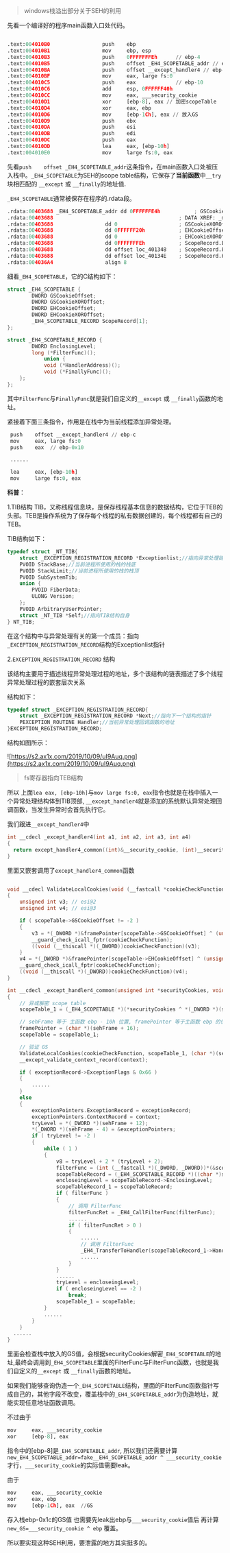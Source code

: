 >windows栈溢出部分关于SEH的利用

先看一个编译好的程序main函数入口处代码。

```python

.text:004010B0                 push    ebp
.text:004010B1                 mov     ebp, esp
.text:004010B3                 push    0FFFFFFFEh      // ebp-4
.text:004010B5                 push    offset _EH4_SCOPETABLE_addr // ebp-8 
.text:004010BA                 push    offset __except_handler4 // ebp-c
.text:004010BF                 mov     eax, large fs:0
.text:004010C5                 push    eax             // ebp-10
.text:004010C6                 add     esp, 0FFFFFF40h
.text:004010CC                 mov     eax, ___security_cookie
.text:004010D1                 xor     [ebp-8], eax // 加密scopeTable
.text:004010D4                 xor     eax, ebp
.text:004010D6                 mov     [ebp-1Ch], eax // 放入GS
.text:004010D9                 push    ebx
.text:004010DA                 push    esi
.text:004010DB                 push    edi
.text:004010DC                 push    eax
.text:004010DD                 lea     eax, [ebp-10h]
.text:004010E0                 mov     large fs:0, eax

```

先看`push    offset _EH4_SCOPETABLE_addr`这条指令，在main函数入口处被压入栈中。`_EH4_SCOPETABLE`为SEH的scope table结构，它保存了**当前函数**中`__try`块相匹配的 `__except` 或 `__finally`的地址值.

`_EH4_SCOPETABLE`通常被保存在程序的.rdata段。

```python
.rdata:00403688 _EH4_SCOPETABLE_addr dd 0FFFFFFE4h           ; GSCookieOffset
.rdata:00403688                                         ; DATA XREF: _main+5↑o
.rdata:00403688                 dd 0                    ; GSCookieXOROffset ; SEH scope table for function 4010B0
.rdata:00403688                 dd 0FFFFFF20h           ; EHCookieOffset
.rdata:00403688                 dd 0                    ; EHCookieXOROffset
.rdata:00403688                 dd 0FFFFFFFEh           ; ScopeRecord.EnclosingLevel
.rdata:00403688                 dd offset loc_401348    ; ScopeRecord.FilterFunc
.rdata:00403688                 dd offset loc_40134E    ; ScopeRecord.HandlerFunc
.rdata:004036A4                 align 8

```

细看`_EH4_SCOPETABLE`，它的C结构如下：

```c
struct _EH4_SCOPETABLE {
        DWORD GSCookieOffset;
        DWORD GSCookieXOROffset;
        DWORD EHCookieOffset;
        DWORD EHCookieXOROffset;
        _EH4_SCOPETABLE_RECORD ScopeRecord[1];
};

struct _EH4_SCOPETABLE_RECORD {
        DWORD EnclosingLevel;
        long (*FilterFunc)();
            union {
            void (*HandlerAddress)();
            void (*FinallyFunc)(); 
    };
};


```

其中`FilterFunc`与`FinallyFunc`就是我们自定义的`__except` 或 `__finally`函数的地址。


紧接着下面三条指令，作用是在栈中为当前线程添加异常处理。

```python
 push    offset __except_handler4 // ebp-c
 mov     eax, large fs:0
 push    eax  // ebp-0x10

 ......

 lea     eax, [ebp-10h]
 mov     large fs:0, eax

```

**科普**：

1.TIB结构
TIB，又称线程信息块，是保存线程基本信息的数据结构，它位于TEB的头部。TEB是操作系统为了保存每个线程的私有数据创建的，每个线程都有自己的TEB。

TIB结构如下：

```c
typedef struct _NT_TIB{
    struct _EXCEPTION_REGISTRATION_RECORD *Exceptionlist;//指向异常处理链表
    PVOID StackBase;//当前进程所使用的栈的栈底
    PVOID StackLimit;//当前进程所使用的栈的栈顶
    PVOID SubSystemTib;
    union {
        PVOID FiberData;
        ULONG Version;
    };
    PVOID ArbitraryUserPointer;
    struct _NT_TIB *Self;//指向TIB结构自身
} NT_TIB;

```

在这个结构中与异常处理有关的第一个成员：指向`_EXCEPTION_REGISTRATION_RECORD`结构的Exceptionlist指针

2.`EXCEPTION_REGISTRATION_RECORD` 结构

该结构主要用于描述线程异常处理过程的地址，多个该结构的链表描述了多个线程异常处理过程的嵌套层次关系

结构如下：

```c
typedef struct _EXCEPTION_REGISTRATION_RECORD{
    struct _EXCEPTION_REGISTRATION_RECORD *Next;//指向下一个结构的指针
    PEXCEPTION_ROUTINE Handler;//当前异常处理回调函数的地址
}EXCEPTION_REGISTRATION_RECORD;
```

结构如图所示：

![https://s2.ax1x.com/2019/10/09/uI9Auq.png](https://s2.ax1x.com/2019/10/09/uI9Auq.png)

>fs寄存器指向TEB结构

所以 上面`lea eax, [ebp-10h]`与`mov large fs:0, eax`指令也就是在栈中插入一个异常处理结构体到TIB顶部, `__except_handler4`就是添加的系统默认异常处理回调函数，当发生异常时会首先执行它。

我们跟进`__except_handler4`中


```c
int __cdecl _except_handler4(int a1, int a2, int a3, int a4)
{
  return except_handler4_common((int)&__security_cookie, (int)__security_check_cookie, a1, a2, a3, a4);
}


```

里面又嵌套调用了`except_handler4_common`函数

```c

void __cdecl ValidateLocalCookies(void (__fastcall *cookieCheckFunction)(unsigned int), _EH4_SCOPETABLE *scopeTable, char *framePointer)
{
    unsigned int v3; // esi@2
    unsigned int v4; // esi@3

    if ( scopeTable->GSCookieOffset != -2 )
    {
        v3 = *(_DWORD *)&framePointer[scopeTable->GSCookieOffset] ^ (unsigned int)&framePointer[scopeTable->GSCookieXOROffset];
        __guard_check_icall_fptr(cookieCheckFunction);
        ((void (__thiscall *)(_DWORD))cookieCheckFunction)(v3);
    }
    v4 = *(_DWORD *)&framePointer[scopeTable->EHCookieOffset] ^ (unsigned int)&framePointer[scopeTable->EHCookieXOROffset];
    __guard_check_icall_fptr(cookieCheckFunction);
    ((void (__thiscall *)(_DWORD))cookieCheckFunction)(v4);
}

int __cdecl _except_handler4_common(unsigned int *securityCookies, void (__fastcall *cookieCheckFunction)(unsigned int), _EXCEPTION_RECORD *exceptionRecord, unsigned __int32 sehFrame, _CONTEXT *context)
{
    // 异或解密 scope table
    scopeTable_1 = (_EH4_SCOPETABLE *)(*securityCookies ^ *(_DWORD *)(sehFrame + 8));

    // sehFrame 等于 主函数 ebp - 10h 位置, framePointer 等于主函数 ebp 的位置
    framePointer = (char *)(sehFrame + 16);
    scopeTable = scopeTable_1;

    // 验证 GS
    ValidateLocalCookies(cookieCheckFunction, scopeTable_1, (char *)(sehFrame + 16));
    __except_validate_context_record(context);

    if ( exceptionRecord->ExceptionFlags & 0x66 )
    {
        ......
    }
    else
    {
        exceptionPointers.ExceptionRecord = exceptionRecord;
        exceptionPointers.ContextRecord = context;
        tryLevel = *(_DWORD *)(sehFrame + 12);
        *(_DWORD *)(sehFrame - 4) = &exceptionPointers;
        if ( tryLevel != -2 )
        {
            while ( 1 )
            {
                v8 = tryLevel + 2 * (tryLevel + 2);
                filterFunc = (int (__fastcall *)(_DWORD, _DWORD))*(&scopeTable_1->GSCookieXOROffset + v8);
                scopeTableRecord = (_EH4_SCOPETABLE_RECORD *)((char *)scopeTable_1 + 4 * v8);
                encloseingLevel = scopeTableRecord->EnclosingLevel;
                scopeTableRecord_1 = scopeTableRecord;
                if ( filterFunc )
                {
                    // 调用 FilterFunc
                    filterFuncRet = _EH4_CallFilterFunc(filterFunc);
                    ......
                    if ( filterFuncRet > 0 )
                    {
                        ......
                        // 调用 FilterFunc
                        _EH4_TransferToHandler(scopeTableRecord_1->HandlerFunc, v5 + 16);
                        ......
                    }
                }
                ......
                tryLevel = encloseingLevel;
                if ( encloseingLevel == -2 )
                    break;
                scopeTable_1 = scopeTable;
            }
            ......
        }
    }
  ......
}

```


里面会检查栈中放入的GS值，会根据securityCookies解密`_EH4_SCOPETABLE`的地址,最终会调用到`_EH4_SCOPETABLE`里面的FilterFunc与FilterFunc函数，也就是我们自定义的`__except` 或 `__finally`函数的地址。

如果我们能够查询伪造一个`_EH4_SCOPETABLE`结构，里面的FilterFunc函数指针写成自己的，其他字段不改变，覆盖栈中的`_EH4_SCOPETABLE_addr`为伪造地址，就能实现任意地址函数调用。

不过由于

```python
mov     eax, ___security_cookie  
xor     [ebp-8], eax
``` 

指令中的[ebp-8]是`_EH4_SCOPETABLE_addr`, 所以我们还需要计算`new_EH4_SCOPETABLE_addr=fake__EH4_SCOPETABLE_addr ^ ___security_cookie`才行，`___security_cookie`的实际值需要leak。

由于

```python
mov     eax, ___security_cookie
xor     eax, ebp
mov     [ebp-1Ch], eax  //GS

```

存入栈ebp-0x1c的GS值 也需要先leak出ebp与`___security_cookie`值后 再计算`new_GS=___security_cookie ^ ebp` 覆盖。

所以要实现这种SEH利用，要泄露的地方其实挺多的。